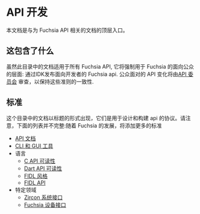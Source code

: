 <!--
# API Development

This document is a top-level entry point to documentation related to developing
APIs for Fuchsia.
-->
# API 开发

本文档是与为 Fuchsia API 相关的文档的顶层入口。
<!--
## What this covers

Although the documentation in this directory applies to all Fuchsia APIs, it
will be enforced for the _public facing surface area_ of Fuchsia: the Fuchsia
APIs that are surfaced to developers via IDK releases.  All public facing API
changes will be reviewed by the [API Council][api-council] for consistency with
these guidelines.
-->
## 这包含了什么

虽然此目录中的文档适用于所有 Fuchsia API, 它将强制用于 Fuchsia 的面向公众的层面: 通过IDK发布面向开发者的 Fuchsia api.  公众面对的 API 变化将由[API 委员会][api-council] 审查，以保持这些准则的一致性.
<!--
## Rubrics

The documentation in this directory comes in the form of _rubrics_, which are
established protocols for how to design and build APIs.  Note that the list
below is not complete: as Fuchsia evolves, more rubrics will be added.
-->
## 标准

这个目录中的文档以标题的形式出现，它们是用于设计和构建 api 的协议。请注意，下面的列表并不完整:随着 Fuchsia 的发展，将添加更多的标准
<!--

 * [API Documentation](documentation.md)
 * [CLI and GUI tools](tools.md)
 * Languages
   * [C API Readability](c.md)
   * [Dart API Readability](dart.md)
   * [FIDL Style][fidl-style]
   * [FIDL API][fidl-api]
 * Domain-specific areas
   * [Zircon System Interface](system.md)
   * [Fuchsia Device Interface](device_interfaces.md)
-->
 * [API 文档](documentation.md)
 * [CLI 和 GUI 工具](tools.md)
 * 语言
   * [C API 可读性](c.md)
   * [Dart API 可读性](dart.md)
   * [FIDL 风格][fidl-style]
   * [FIDL API][fidl-api]
 * 特定领域
   * [Zircon 系统接口](system.md)
   * [Fuchsia 设备接口](device_interfaces.md)

<!-- xrefs -->
[api-council]: /docs/contribute/governance/api_council.md
[fidl-style]: /docs/development/languages/fidl/guides/style.md
[fidl-api]: /docs/concepts/api/fidl.md
